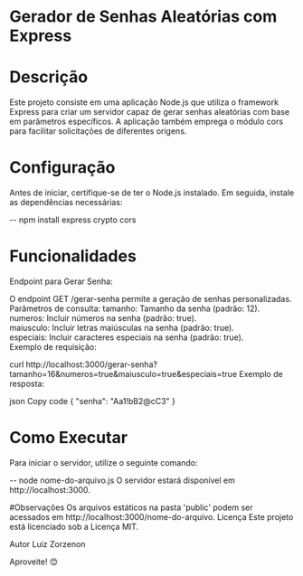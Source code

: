# Gerador de Senhas Aleatórias com Express

# Descrição
Este projeto consiste em uma aplicação Node.js que utiliza o framework Express para criar um servidor capaz de gerar senhas aleatórias com base em parâmetros específicos. A aplicação também emprega o módulo cors para facilitar solicitações de diferentes origens.

# Configuração
Antes de iniciar, certifique-se de ter o Node.js instalado. Em seguida, instale as dependências necessárias:


-- npm install express crypto cors

# Funcionalidades
Endpoint para Gerar Senha:

O endpoint GET /gerar-senha permite a geração de senhas personalizadas.
Parâmetros de consulta:
tamanho: Tamanho da senha (padrão: 12).  
numeros: Incluir números na senha (padrão: true).  
maiusculo: Incluir letras maiúsculas na senha (padrão: true).  
especiais: Incluir caracteres especiais na senha (padrão: true).  
Exemplo de requisição: 


curl http://localhost:3000/gerar-senha?tamanho=16&numeros=true&maiusculo=true&especiais=true
Exemplo de resposta:

json
Copy code
{
  "senha": "Aa1!bB2@cC3"
}
# Como Executar
Para iniciar o servidor, utilize o seguinte comando:

-- node nome-do-arquivo.js
O servidor estará disponível em http://localhost:3000.

#Observações
Os arquivos estáticos na pasta 'public' podem ser acessados em http://localhost:3000/nome-do-arquivo.
Licença
Este projeto está licenciado sob a Licença MIT.

Autor
Luiz Zorzenon

Aproveite! 😊
